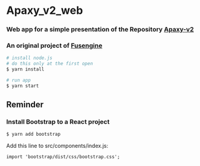 # Apaxy_v2_web

### Web app for a simple presentation of the Repository [Apaxy-v2](https://github.com/fusengine/apaxy-v2) 
### An original project of [Fusengine](https://fusengine.co)



```sh
# install node.js 
# do this only at the first open
$ yarn install 

# run app
$ yarn start 
```

## Reminder
### Install Bootstrap to a React project

```sh
$ yarn add bootstrap 
```

Add this line to src/components/index.js:
```html
import 'bootstrap/dist/css/bootstrap.css';
```